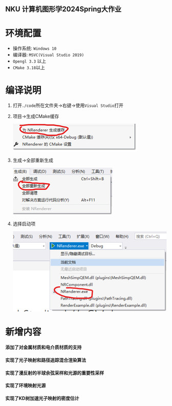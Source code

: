 NKU 计算机图形学2024Spring大作业
---

# 环境配置

+ 操作系统: `Windows 10`
+ 编译器: `MSVC(Visual Studio 2019)`
+ `Opengl 3.3` 以上
+ `CMake 3.18`以上

# 编译说明

1. 打开`./code`所在文件夹->右键->使用`Visual Studio`打开
2. 项目->生成CMake缓存

    ![](./doc/image/rdm_1.png)
3. 生成->全部重新生成

    ![](./doc/image/rdm_2.png)
4. 选择启动项

    ![](./doc/image/rdm_3.png)


# 新增内容

#### 添加了对金属材质和电介质材质的支持

#### 实现了光子映射和路径追踪混合渲染算法

#### 实现了漫反射的半球余弦采样和光源的重要性采样

#### 实现了环境映射光源

#### 实现了KD树加速光子映射的密度估计




